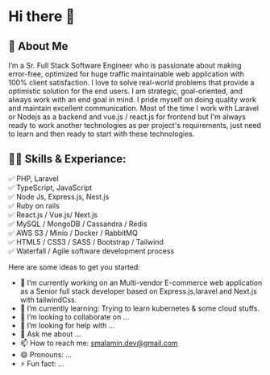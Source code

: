 # Hi there 👋

## 🚀 About Me
I’m a Sr. Full Stack Software Engineer who is passionate about making error-free, optimized for huge traffic maintainable web application with 100% client satisfaction.  I love to solve real-world problems that provide a optimistic solution for the end users. I am strategic, goal-oriented, and always work with an end goal in mind. I pride myself on doing quality work and maintain excellent communication. Most of the time I work with Laravel or Nodejs as a backend and vue.js / react.js for frontend but I'm always ready to work another technologies as per project's requirements, just need to learn and then ready to start with these technologies. 

## 👨‍💻 Skills & Experiance: 
✅ PHP, Laravel <br> 
✅ TypeScript, JavaScript <br>
✅ Node Js, Express.js, Nest.js<br>
✅ Ruby on rails<br>
✅ React.js / Vue.js/ Next.js<br>
✅ MySQL / MongoDB / Cassandra / Redis<br>
✅ AWS S3 / Minio / Docker / RabbitMQ<br>
✅ HTML5 / CSS3 / SASS / Bootstrap / Tailwind <br>
✅ Waterfall / Agile software development process <br>

Here are some ideas to get you started:
- 🔭 I’m currently working on an Multi-vendor E-commerce web application as a Senior full stack developer based on Express.js,laravel and Next.js with tailwindCss.
- 🌱 I’m currently learning: Trying to learn kubernetes & some cloud stuffs.
- 👯 I’m looking to collaborate on ...
- 🤔 I’m looking for help with ...
- 💬 Ask me about ...
- 📫 How to reach me: smalamin.dev@gmail.com
- 😄 Pronouns: ...
- ⚡ Fun fact: ...

